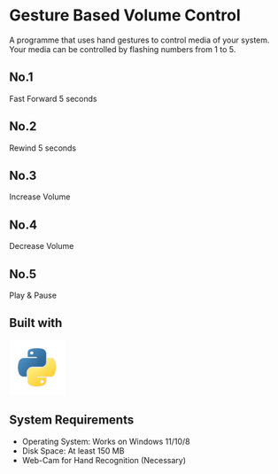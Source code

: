 # Gesture Based Volume Control

A programme that uses hand gestures to control media of your system. Your media can be controlled by flashing numbers from 1 to 5.

## No.1
Fast Forward 5 seconds

## No.2
Rewind 5 seconds

## No.3
Increase Volume

## No.4
Decrease Volume

## No.5
Play & Pause

## Built with

<code><img height="100" src="https://raw.githubusercontent.com/github/explore/80688e429a7d4ef2fca1e82350fe8e3517d3494d/topics/python/python.png"></code>

## System Requirements
- Operating System: Works on Windows 11/10/8
- Disk Space: At least 150 MB
- Web-Cam for Hand Recognition (Necessary)
